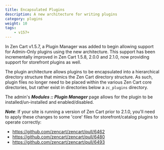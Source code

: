 ```yaml
---
title: Encapsulated Plugins
description: A new architecture for writing plugins
category: plugins
weight: 10
tags:
    - v157+
---
```


In Zen Cart v1.5.7,  a Plugin Manager was added to begin allowing support for Admin-Only plugins using the new architecture.  This support has been incrementally improved in Zen Cart 1.5.8, 2.0.0 and 2.1.0, now providing support for storefront plugins as well.

The plugin architecture allows plugins to be encapsulated into a hierarchical directory structure that mimics the Zen Cart directory structure.  As such, plugin files no longer need to be placed within the various Zen Cart core directories, but rather exist in directories below a `zc_plugins` directory.

The admin's ***Modules :: Plugin Manager*** page allows for the plugin to be installed/un-installed and enabled/disabled.

***Note***: If your site is running a version of Zen Cart prior to 2.1.0, you'll need to apply these changes to some 'core' files for storefront/catalog plugins to operate correctly:

- https://github.com/zencart/zencart/pull/6462
- https://github.com/zencart/zencart/pull/6480
- https://github.com/zencart/zencart/pull/6493
